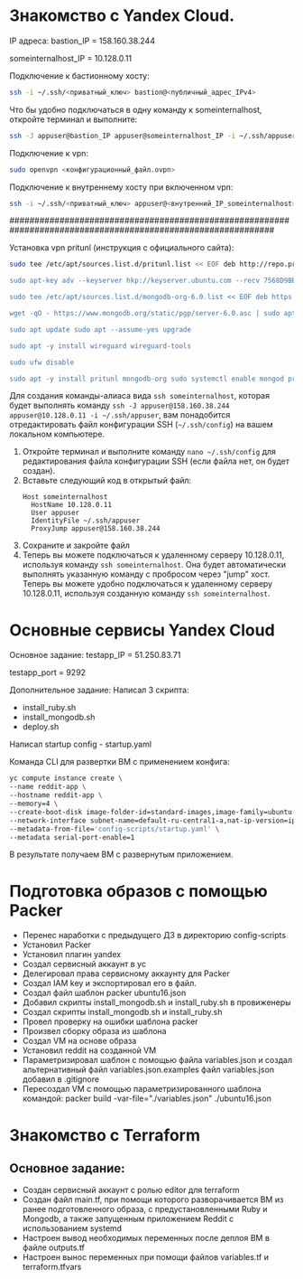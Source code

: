 # Знакомство с Yandex Cloud.
IP адреса:
bastion_IP = 158.160.38.244

someinternalhost_IP = 10.128.0.11

Подключение к бастионному хосту:
```bash
ssh -i ~/.ssh/<приватный_ключ> bastion@<публичный_адрес_IPv4>
```

Что бы удобно подключаться в одну команду к someinternalhost, откройте терминал и выполните:
```bash
ssh -J appuser@bastion_IP appuser@someinternalhost_IP -i ~/.ssh/appuser
```

Подключение к vpn:
```bash
sudo openvpn <конфигурационный_файл.ovpn>
```

Подключение к внутреннему хосту при включенном vpn:
```bash
ssh -i ~/.ssh/<приватный_ключ> appuser@<внутренний_IP_someinternalhost>
```

#############################################################################################################

Установка vpn pritunl (инструкция с официального сайта):
```bash
sudo tee /etc/apt/sources.list.d/pritunl.list << EOF deb http://repo.pritunl.com/stable/apt jammy main EOF

sudo apt-key adv --keyserver hkp://keyserver.ubuntu.com --recv 7568D9BB55FF9E5287D586017AE645C0CF8E292A

sudo tee /etc/apt/sources.list.d/mongodb-org-6.0.list << EOF deb https://repo.mongodb.org/apt/ubuntu jammy/mongodb-org/6.0 multiverse EOF

wget -qO - https://www.mongodb.org/static/pgp/server-6.0.asc | sudo apt-key add -

sudo apt update sudo apt --assume-yes upgrade

sudo apt -y install wireguard wireguard-tools

sudo ufw disable

sudo apt -y install pritunl mongodb-org sudo systemctl enable mongod pritunl sudo systemctl start mongod pritunl
```

Для создания команды-алиаса вида `ssh someinternalhost`, которая будет выполнять команду `ssh -J appuser@158.160.38.244 appuser@10.128.0.11 -i ~/.ssh/appuser`, вам понадобится отредактировать файл конфигурации SSH (`~/.ssh/config`) на вашем локальном компьютере.
1. Откройте терминал и выполните команду `nano ~/.ssh/config` для редактирования файла конфигурации SSH (если файла нет, он будет создан).
2. Вставьте следующий код в открытый файл:
    ```
    Host someinternalhost
      HostName 10.128.0.11
      User appuser
      IdentityFile ~/.ssh/appuser
      ProxyJump appuser@158.160.38.244
    ```
3. Сохраните и закройте файл
4. Теперь вы можете подключаться к удаленному серверу 10.128.0.11, используя команду `ssh someinternalhost`. Она будет автоматически выполнять указанную команду с пробросом через "jump" хост.
Теперь вы можете удобно подключаться к удаленному серверу 10.128.0.11, используя созданную команду `ssh someinternalhost`.


# Основные сервисы Yandex Cloud
Основное задание:
testapp_IP = 51.250.83.71

testapp_port = 9292

Дополнительное задание:
Написал 3 скрипта:
- install_ruby.sh
- install_mongodb.sh
- deploy.sh

Написал startup config - startup.yaml

Команда CLI для развертки ВМ с применением конфига:

```bash
yc compute instance create \
--name reddit-app \
--hostname reddit-app \
--memory=4 \
--create-boot-disk image-folder-id=standard-images,image-family=ubuntu-1604-lts,size=10GB \
--network-interface subnet-name=default-ru-central1-a,nat-ip-version=ipv4 \
--metadata-from-file='config-scripts/startup.yaml' \
--metadata serial-port-enable=1
```

В результате получаем ВМ с развернутым приложением.

# Подготовка образов с помощью Packer
- Перенес наработки с предыдущего ДЗ в директорию config-scripts
- Установил Packer
- Установил плагин yandex
- Создал сервисный аккаунт в yc
- Делегировал права сервисному аккаунту для Packer
- Создал IAM key и экспортировал его в файл.
- Создал файл шаблон packer ubuntu16.json
- Добавил скрипты install_mongodb.sh и install_ruby.sh в провиженеры
- Создал скрипты install_mongodb.sh и install_ruby.sh
- Провел проверку на ошибки шаблона packer
- Произвел сборку образа из шаблона
- Создал VM на основе образа
- Установил reddit на созданной VM
- Параметризировал шаблон с помощью файла variables.json и создал альтернативный файл variables.json.examples файл variables.json добавил в .gitignore
- Пересоздал VM с помощью параметризированного шаблона командой: packer build -var-file="./variables.json" ./ubuntu16.json


# Знакомство с Terraform
## Основное задание:
* Создан сервисный аккаунт с ролью editor для terraform
* Создан файл main.tf, при помощи которого разворачивается ВМ из ранее подготовленного образа, с предустановленными Ruby и Mongodb, а также запущенным приложением Reddit с использованием systemd
* Настроен вывод необходимых переменных после деплоя ВМ в файле outputs.tf
* Настроен вынос переменных при помощи файлов variables.tf и terraform.tfvars
